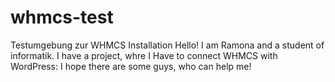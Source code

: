 # whmcs-test
Testumgebung zur WHMCS Installation
Hello!  I am Ramona and a student of informatik. I have a project, whre I Have to connect WHMCS with WordPress:
I hope there are some guys, who can help me!
